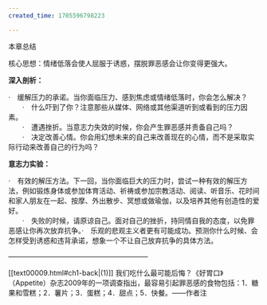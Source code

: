 ```yaml
---
created_time: 1705596798223

---
```

本章总结

核心思想：情绪低落会使人屈服于诱惑，摆脱罪恶感会让你变得更强大。

**深入剖析：**

·　缓解压力的承诺。当你面临压力、感到焦虑或情绪低落时，你会怎么解决？  
　　·　什么吓到了你？注意那些从媒体、网络或其他渠道听到或看到的压力因素。  
　　·　遭遇挫折。当意志力失效的时候，你会产生罪恶感并责备自己吗？  
　　·　决定改善心情。你会用幻想未来的自己来改善现在的心情，而不是采取实际行动来改善自己的行为吗？

**意志力实验：**

·　有效的解压方法。下一回，当你面临巨大的压力时，尝试一种有效的解压方法，例如锻炼身体或参加体育活动、祈祷或参加宗教活动、阅读、听音乐、花时间和家人朋友在一起、按摩、外出散步、冥想或做瑜伽，以及培养其他有创造性的爱好。  
　　·　失败的时候，请原谅自己。面对自己的挫折，持同情自我的态度，以免罪恶感让你再次放弃抗争。·　乐观的悲观主义者更有可能成功。预测你什么时候、会怎样受到诱惑和违背承诺，想象一个不让自己放弃抗争的具体方法。

————————————————————

[[text00009.html#ch1-back\|(1)]] 我们吃什么最可能后悔？《好胃口》（Appetite）杂志2009年的一项调查指出，最容易引起罪恶感的食物包括：1．糖果和雪糕；2．薯片；3．蛋糕；4．甜点；5．快餐。——作者注